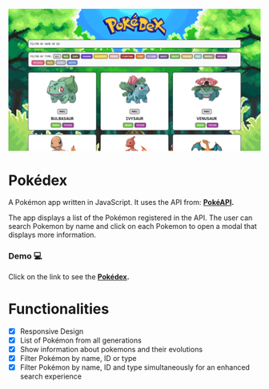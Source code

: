 ![image](https://github.com/andyminyety/pokedex/blob/eafa6f745ff4f745a203ddf856c8defdfc3103da/img/screenshot.png)

# Pokédex

A Pokémon app written in JavaScript. It uses the API from: **[PokéAPI](https://pokeapi.co).**

The app displays a list of the Pokémon registered in the API. The user can search Pokemon by name and click on each Pokemon to open a modal that displays more information.

### Demo :computer:

Click on the link to see the **[Pokédex](https://andyminyety.github.io/pokedex/).**

# Functionalities

- [x] Responsive Design
- [x] List of Pokémon from all generations
- [x] Show information about pokemons and their evolutions
- [x] Filter Pokémon by name, ID or type
- [x] Filter Pokémon by name, ID and type simultaneously for an enhanced search experience
